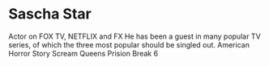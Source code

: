 # Sascha Star 
Actor on FOX TV, NETFLIX and FX
He has been a guest in many popular TV series, of which the three most popular should be singled out.
American Horror Story
Scream Queens
Prision Break 6
